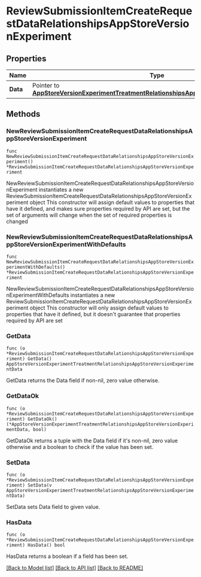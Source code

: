 # ReviewSubmissionItemCreateRequestDataRelationshipsAppStoreVersionExperiment

## Properties

Name | Type | Description | Notes
------------ | ------------- | ------------- | -------------
**Data** | Pointer to [**AppStoreVersionExperimentTreatmentRelationshipsAppStoreVersionExperimentData**](AppStoreVersionExperimentTreatmentRelationshipsAppStoreVersionExperimentData.md) |  | [optional] 

## Methods

### NewReviewSubmissionItemCreateRequestDataRelationshipsAppStoreVersionExperiment

`func NewReviewSubmissionItemCreateRequestDataRelationshipsAppStoreVersionExperiment() *ReviewSubmissionItemCreateRequestDataRelationshipsAppStoreVersionExperiment`

NewReviewSubmissionItemCreateRequestDataRelationshipsAppStoreVersionExperiment instantiates a new ReviewSubmissionItemCreateRequestDataRelationshipsAppStoreVersionExperiment object
This constructor will assign default values to properties that have it defined,
and makes sure properties required by API are set, but the set of arguments
will change when the set of required properties is changed

### NewReviewSubmissionItemCreateRequestDataRelationshipsAppStoreVersionExperimentWithDefaults

`func NewReviewSubmissionItemCreateRequestDataRelationshipsAppStoreVersionExperimentWithDefaults() *ReviewSubmissionItemCreateRequestDataRelationshipsAppStoreVersionExperiment`

NewReviewSubmissionItemCreateRequestDataRelationshipsAppStoreVersionExperimentWithDefaults instantiates a new ReviewSubmissionItemCreateRequestDataRelationshipsAppStoreVersionExperiment object
This constructor will only assign default values to properties that have it defined,
but it doesn't guarantee that properties required by API are set

### GetData

`func (o *ReviewSubmissionItemCreateRequestDataRelationshipsAppStoreVersionExperiment) GetData() AppStoreVersionExperimentTreatmentRelationshipsAppStoreVersionExperimentData`

GetData returns the Data field if non-nil, zero value otherwise.

### GetDataOk

`func (o *ReviewSubmissionItemCreateRequestDataRelationshipsAppStoreVersionExperiment) GetDataOk() (*AppStoreVersionExperimentTreatmentRelationshipsAppStoreVersionExperimentData, bool)`

GetDataOk returns a tuple with the Data field if it's non-nil, zero value otherwise
and a boolean to check if the value has been set.

### SetData

`func (o *ReviewSubmissionItemCreateRequestDataRelationshipsAppStoreVersionExperiment) SetData(v AppStoreVersionExperimentTreatmentRelationshipsAppStoreVersionExperimentData)`

SetData sets Data field to given value.

### HasData

`func (o *ReviewSubmissionItemCreateRequestDataRelationshipsAppStoreVersionExperiment) HasData() bool`

HasData returns a boolean if a field has been set.


[[Back to Model list]](../README.md#documentation-for-models) [[Back to API list]](../README.md#documentation-for-api-endpoints) [[Back to README]](../README.md)


